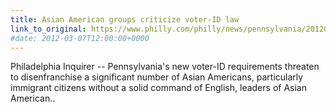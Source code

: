 ```yaml
---
title: Asian American groups criticize voter-ID law
link_to_original: https://www.philly.com/philly/news/pennsylvania/20120703_Asian_American_groups_criticize_voter-ID_law_1.html)  
#date: 2012-03-07T12:00:00+0000
---
```

  
Philadelphia Inquirer -- Pennsylvania's new voter-ID requirements threaten to disenfranchise a significant number of Asian Americans, particularly immigrant citizens without a solid command of English, leaders of Asian American..

